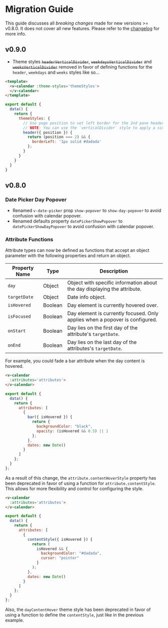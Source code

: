 # Migration Guide

This guide discusses all *breaking changes* made for new versions >= v0.8.0. It does not cover all new features. Please refer to the [changelog](https://github.com/nathanreyes/v-calendar/blob/master/CHANGELOG.md) for more info.

## v0.9.0

* Theme styles ~~`headerVerticalDivider`~~, ~~`weekdaysVerticalDivider`~~ and ~~`weeksVerticalDivider`~~ removed in favor of defining functions for the `header`, `weekdays` and `weeks` styles like so...

```html
<template>
  <v-calendar :theme-styles='themeStyles'>
  </v-calendar>
</template>
```

```javascript
export default {
  data() {
    return {
      themeStyles: {
        // Use page position to set left border for the 2nd pane header
        // NOTE: You can use the `verticalDivider` style to apply a single border. Just use this technique to apply different border styles for specific sections (header, weekdays, weeks)
        header({ position }) {
          return (position === 2) && {
            borderLeft: '1px solid #dadada'
          };
        }
      }
    }
  }
}
```

## v0.8.0

### Date Picker Day Popover

  * Renamed `v-date-picker` prop `show-popover` to `show-day-popover` to avoid confusion with calendar popover.
  * Renamed defaults property `datePickerShowPopover` to `datePickerShowDayPopover` to avoid confusion with calendar popover.

### Attribute Functions

Attribute types can now be defined as functions that accept an object parameter with the following properties and return an object.

| Property Name | Type    | Description |
| ------------- | ------- | ----------- |
| `day` | Object | Object with specific information about the day displaying the attribute. |
| `targetDate` | Object | Date info object. |
| `isHovered` | Boolean | Day element is currently hovered over. |
| `isFocused` | Boolean | Day element is currently focused. Only applies when a popover is configured. |
| `onStart` | Boolean | Day lies on the first day of the attribute's `targetDate`. |
| `onEnd` | Boolean | Day lies on the last day of the attributes's `targetDate`. |

For example, you could fade a bar attribute when the day content is hovered.

```html
<v-calendar
  :attributes='attributes'>
</v-calendar>
```

```javascript
export default {
  data() {
    return {
      attributes: [
        {
          bar({ isHovered }) {
            return {
              backgroundColor: "black",
              opacity: (isHovered && 0.5) || 1
            };
          },
          dates: new Date()
        }
      ]
    };
  }
};
```

As a result of this change, the `attribute.contentHoverStyle` property has been deprecated in favor of using a function for `attribute.contentStyle`. This allows for more flexibility and control for configuring the style.

```html
<v-calendar
  :attributes='attributes'>
</v-calendar>
```

```javascript
export default {
  data() {
    return {
      attributes: [
        {
          contentStyle({ isHovered }) {
            return (
              isHovered && {
                backgroundColor: "#dadada",
                cursor: "pointer"
              }
            );
          },
          dates: new Date()
        }
      ]
    };
  }
};
```

Also, the `dayContentHover` theme style has been deprecated in favor of using a function to define the `contentStyle`, just like in the previous example.
